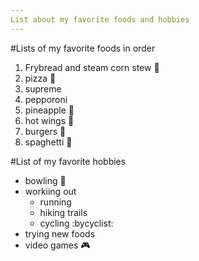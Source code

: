 ```yaml
---
List about my favorite foods and hobbies
---
```

#Lists of my favorite foods in order
1. Frybread and steam corn stew :stew:
2. pizza :pizza:
  1. supreme
  2. pepporoni
  3. pineapple :pineapple:
3. hot wings :meat_on_bone:
4. burgers :hamburger:
5. spaghetti :spaghetti:

#List of my favorite hobbies
* bowling :bowling:
* workiing out 
  * running
  * hiking trails
  * cycling :bycyclist:
* trying new foods
* video games :video_game:

